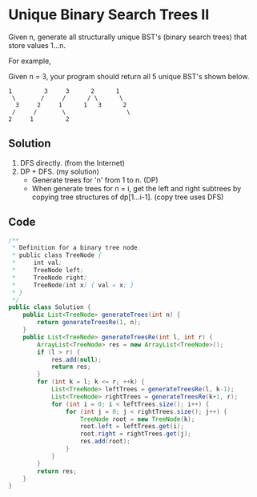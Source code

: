 # Unique Binary Search Trees II

Given n, generate all structurally unique BST's (binary search trees) that store values 1...n.

For example,

Given n = 3, your program should return all 5 unique BST's shown below.

    1         3     3      2      1
     \       /     /      / \      \
      3     2     1      1   3      2
     /     /       \                 \
    2     1         2                 

## Solution

1. DFS directly. (from the Internet)
2. DP + DFS. (my solution)
    + Generate trees for 'n' from 1 to n. (DP)
    + When generate trees for n = i, get the left and right subtrees by copying tree structures of dp[1...i-1]. (copy tree uses DFS)

## Code

```java
/**
 * Definition for a binary tree node.
 * public class TreeNode {
 *     int val;
 *     TreeNode left;
 *     TreeNode right;
 *     TreeNode(int x) { val = x; }
 * }
 */
public class Solution {
    public List<TreeNode> generateTrees(int n) {
        return generateTreesRe(1, n);
    }
    public List<TreeNode> generateTreesRe(int l, int r) {
        ArrayList<TreeNode> res = new ArrayList<TreeNode>();
        if (l > r) {
            res.add(null);
            return res;
        }
        for (int k = l; k <= r; ++k) {
            List<TreeNode> leftTrees = generateTreesRe(l, k-1);
            List<TreeNode> rightTrees = generateTreesRe(k+1, r);
            for (int i = 0; i < leftTrees.size(); i++) {
                for (int j = 0; j < rightTrees.size(); j++) {
                    TreeNode root = new TreeNode(k);
                    root.left = leftTrees.get(i);
                    root.right = rightTrees.get(j);
                    res.add(root);
                }
            }
        }
        return res;
    }
}
```

